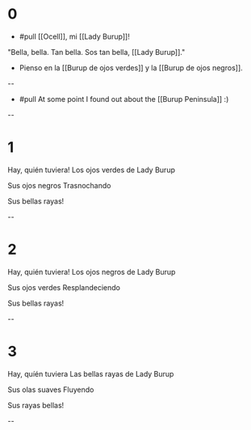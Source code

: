# 0

- #pull [[Ocell]], mi [[Lady Burup]]!

"Bella, bella. 
Tan bella. 
Sos tan bella, [[Lady Burup]]."

- Pienso en la [[Burup de ojos verdes]] y la [[Burup de ojos negros]].

--

- #pull At some point I found out about the [[Burup Peninsula]] :)

--

# 1

Hay, quién tuviera!
Los ojos verdes de Lady Burup

Sus ojos negros 
Trasnochando

Sus bellas rayas!

--

# 2

Hay, quién tuviera!
Los ojos negros de Lady Burup

Sus ojos verdes
Resplandeciendo

Sus bellas rayas!

--

# 3

Hay, quíén tuviera
Las bellas rayas de Lady Burup

Sus olas suaves
Fluyendo

Sus rayas bellas! 

--

